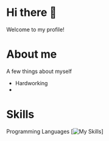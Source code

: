 # Hi there 👋
Welcome to my profile!

# About me
A few things about myself
- Hardworking
- 
# Skills
Programming Languages
[![My Skills](https://skillicons.dev/icons?i=c,java)]
